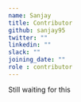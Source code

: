 ```yaml
---
name: Sanjay
title: Contributor
github: sanjay95
twitter: ""
linkedin: ""
slack: ""
joining_date: ""
role : contributor
---
```


Still waiting for this
